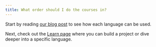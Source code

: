 ```yaml
---
title: What order should I do the courses in?
---
```

Start by reading [our blog post](http://www.codecademy.com/blog/86-what-language-do-you-need-to-know) to see how each language can be used.

Next, check out the [Learn page](http://www.codecademy.com/learn) where you can build a project or dive deeper into a specific language.


